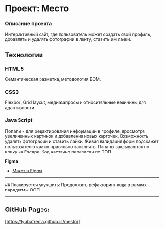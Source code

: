 # Проект: Место

### Описание проекта
Интерактивный сайт, где пользователь может создать свой профиль, добавлять и удалять фотографии в ленту, ставить им лайки.

## Технологии
### HTML 5
Семантическая разметка, методология БЭМ.

### CSS3
Flexbox, Grid layout, медиазапросы и относительные величины для адаптивности.

### Java Script
Попапы - для редактирования информации в профиле, просмотра увеличенных картинок и добавления новых карточек.
Возможность удалять фотографии и ставить лайки.
Живая валидация форм подскажет пользователю как их правильно заполнять.
Попапы закрываются по клику на Escape.
Код частично переписан по ООП.

**Figma**

* [Макет в Figma](https://www.figma.com/file/kRVLKwYG3d1HGLvh7JFWRT/JavaScript.-Sprint-6?node-id=0%3A1)

---

##Планируется улучшить:
Продолжить рефакторинг кода в рамках парадигмы ООП.

---

## GitHub Pages:
[https://lyubafrema.github.io/mesto/]
###
